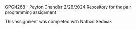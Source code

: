 GPGN268 - Peyton Chandler 2/26/2024 Repository for the pair programming assignment

This assignment was completed with Nathan Sedmak
